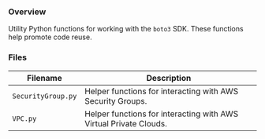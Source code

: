 ### Overview

Utility Python functions for working with the `boto3` SDK.  These functions help promote code reuse.

### Files

| Filename                   | Description                                                                                  |
|----------------------------|----------------------------------------------------------------------------------------------|
| `SecurityGroup.py`         | Helper functions for interacting with AWS Security Groups.                                   |
| `VPC.py`                   | Helper functions for interacting with AWS Virtual Private Clouds.                            |